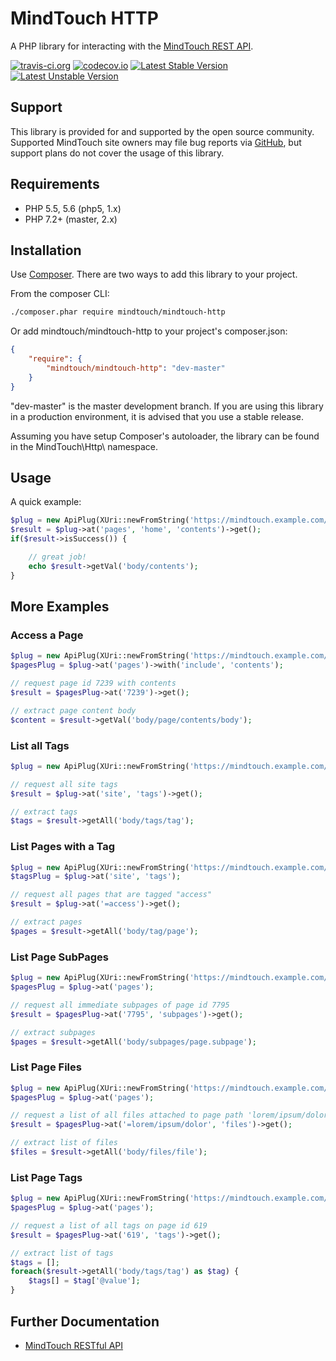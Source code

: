 # MindTouch HTTP

A PHP library for interacting with the [MindTouch REST API](http://success.mindtouch.com/Documentation/Integration/API).

[![travis-ci.org](https://travis-ci.org/MindTouch/mindtouch-http.php.svg?branch=master)](https://travis-ci.org/MindTouch/mindtouch-http.php)
[![codecov.io](https://codecov.io/github/MindTouch/mindtouch-http.php/coverage.svg?branch=master)](https://codecov.io/github/MindTouch/mindtouch-http.php?branch=master)
[![Latest Stable Version](https://poser.pugx.org/mindtouch/mindtouch-http/version.svg)](https://packagist.org/packages/mindtouch/mindtouch-http)
[![Latest Unstable Version](https://poser.pugx.org/mindtouch/mindtouch-http/v/unstable)](https://packagist.org/packages/mindtouch/mindtouch-http)

## Support

This library is provided for and supported by the open source community. Supported MindTouch site owners may file bug reports via [GitHub](https://github.com/MindTouch/mindtouch-http.php/issues), but support plans do not cover the usage of this library.

## Requirements

* PHP 5.5, 5.6 (php5, 1.x)
* PHP 7.2+ (master, 2.x)

## Installation

Use [Composer](https://getcomposer.org/). There are two ways to add this library to your project.

From the composer CLI:

```sh
./composer.phar require mindtouch/mindtouch-http
```

Or add mindtouch/mindtouch-http to your project's composer.json:

```json
{
    "require": {
        "mindtouch/mindtouch-http": "dev-master"
    }
}
```

"dev-master" is the master development branch. If you are using this library in a production environment, it is advised that you use a stable release.

Assuming you have setup Composer's autoloader, the library can be found in the MindTouch\Http\ namespace.

## Usage

A quick example:

```php
$plug = new ApiPlug(XUri::newFromString('https://mindtouch.example.com/@api/deki'));
$result = $plug->at('pages', 'home', 'contents')->get();
if($result->isSuccess()) {

    // great job!
    echo $result->getVal('body/contents');
}
```

## More Examples

### Access a Page

```php
$plug = new ApiPlug(XUri::newFromString('https://mindtouch.example.com/@api/deki'));
$pagesPlug = $plug->at('pages')->with('include', 'contents');

// request page id 7239 with contents
$result = $pagesPlug->at('7239')->get();

// extract page content body
$content = $result->getVal('body/page/contents/body');
```

### List all Tags

```php
$plug = new ApiPlug(XUri::newFromString('https://mindtouch.example.com/@api/deki'));

// request all site tags
$result = $plug->at('site', 'tags')->get();

// extract tags
$tags = $result->getAll('body/tags/tag');
```

### List Pages with a Tag

```php
$plug = new ApiPlug(XUri::newFromString('https://mindtouch.example.com/@api/deki'));
$tagsPlug = $plug->at('site', 'tags');

// request all pages that are tagged "access"
$result = $plug->at('=access')->get();

// extract pages
$pages = $result->getAll('body/tag/page');
```

### List Page SubPages

```php
$plug = new ApiPlug(XUri::newFromString('https://mindtouch.example.com/@api/deki'));
$pagesPlug = $plug->at('pages');

// request all immediate subpages of page id 7795
$result = $pagesPlug->at('7795', 'subpages')->get();

// extract subpages
$pages = $result->getAll('body/subpages/page.subpage');
```

### List Page Files

```php
$plug = new ApiPlug(XUri::newFromString('https://mindtouch.example.com/@api/deki'));
$pagesPlug = $plug->at('pages');

// request a list of all files attached to page path 'lorem/ipsum/dolor'
$result = $pagesPlug->at('=lorem/ipsum/dolor', 'files')->get();

// extract list of files
$files = $result->getAll('body/files/file');
```

### List Page Tags

```php
$plug = new ApiPlug(XUri::newFromString('https://mindtouch.example.com/@api/deki'));
$pagesPlug = $plug->at('pages');

// request a list of all tags on page id 619
$result = $pagesPlug->at('619', 'tags')->get();

// extract list of tags
$tags = [];
foreach($result->getAll('body/tags/tag') as $tag) {
    $tags[] = $tag['@value'];
}
```

## Further Documentation

* [MindTouch RESTful API](https://success.mindtouch.com/Support/Extend/API_Documentation)

